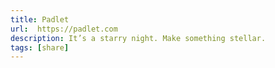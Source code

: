```yaml
---
title: Padlet
url:  https://padlet.com
description: It’s a starry night. Make something stellar.
tags: [share]
---
```

